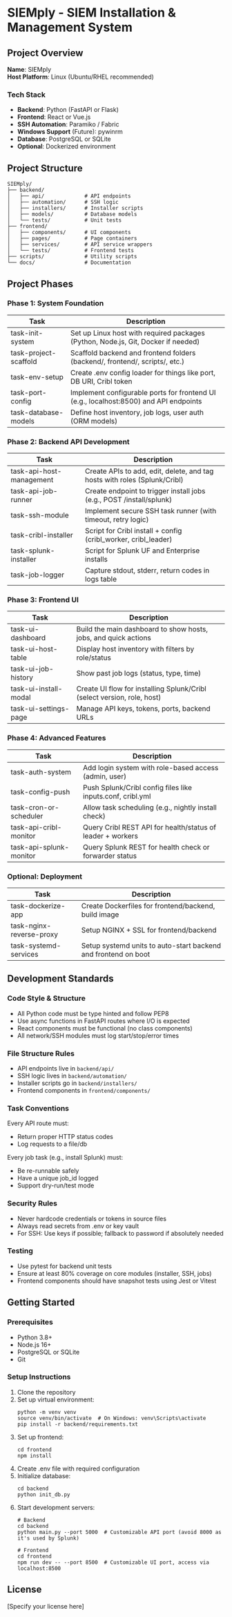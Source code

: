 # SIEMply - SIEM Installation & Management System

## Project Overview
**Name**: SIEMply  
**Host Platform**: Linux (Ubuntu/RHEL recommended)  

### Tech Stack
- **Backend**: Python (FastAPI or Flask)
- **Frontend**: React or Vue.js
- **SSH Automation**: Paramiko / Fabric
- **Windows Support** (Future): pywinrm
- **Database**: PostgreSQL or SQLite
- **Optional**: Dockerized environment

## Project Structure
```
SIEMply/
├── backend/
│   ├── api/             # API endpoints
│   ├── automation/      # SSH logic
│   ├── installers/      # Installer scripts
│   ├── models/          # Database models
│   └── tests/           # Unit tests
├── frontend/
│   ├── components/      # UI components
│   ├── pages/           # Page containers
│   ├── services/        # API service wrappers
│   └── tests/           # Frontend tests
├── scripts/             # Utility scripts
└── docs/                # Documentation
```

## Project Phases

### Phase 1: System Foundation
| Task | Description |
|------|-------------|
| task-init-system | Set up Linux host with required packages (Python, Node.js, Git, Docker if needed) |
| task-project-scaffold | Scaffold backend and frontend folders (backend/, frontend/, scripts/, etc.) |
| task-env-setup | Create .env config loader for things like port, DB URI, Cribl token |
| task-port-config | Implement configurable ports for frontend UI (e.g., localhost:8500) and API endpoints |
| task-database-models | Define host inventory, job logs, user auth (ORM models) |

### Phase 2: Backend API Development
| Task | Description |
|------|-------------|
| task-api-host-management | Create APIs to add, edit, delete, and tag hosts with roles (Splunk/Cribl) |
| task-api-job-runner | Create endpoint to trigger install jobs (e.g., POST /install/splunk) |
| task-ssh-module | Implement secure SSH task runner (with timeout, retry logic) |
| task-cribl-installer | Script for Cribl install + config (cribl_worker, cribl_leader) |
| task-splunk-installer | Script for Splunk UF and Enterprise installs |
| task-job-logger | Capture stdout, stderr, return codes in logs table |

### Phase 3: Frontend UI
| Task | Description |
|------|-------------|
| task-ui-dashboard | Build the main dashboard to show hosts, jobs, and quick actions |
| task-ui-host-table | Display host inventory with filters by role/status |
| task-ui-job-history | Show past job logs (status, type, time) |
| task-ui-install-modal | Create UI flow for installing Splunk/Cribl (select version, role, host) |
| task-ui-settings-page | Manage API keys, tokens, ports, backend URLs |

### Phase 4: Advanced Features
| Task | Description |
|------|-------------|
| task-auth-system | Add login system with role-based access (admin, user) |
| task-config-push | Push Splunk/Cribl config files like inputs.conf, cribl.yml |
| task-cron-or-scheduler | Allow task scheduling (e.g., nightly install check) |
| task-api-cribl-monitor | Query Cribl REST API for health/status of leader + workers |
| task-api-splunk-monitor | Query Splunk REST for health check or forwarder status |

### Optional: Deployment
| Task | Description |
|------|-------------|
| task-dockerize-app | Create Dockerfiles for frontend/backend, build image |
| task-nginx-reverse-proxy | Setup NGINX + SSL for frontend/backend |
| task-systemd-services | Setup systemd units to auto-start backend and frontend on boot |

## Development Standards

### Code Style & Structure
- All Python code must be type hinted and follow PEP8
- Use async functions in FastAPI routes where I/O is expected
- React components must be functional (no class components)
- All network/SSH modules must log start/stop/error times

### File Structure Rules
- API endpoints live in `backend/api/`
- SSH logic lives in `backend/automation/`
- Installer scripts go in `backend/installers/`
- Frontend components in `frontend/components/`

### Task Conventions
Every API route must:
- Return proper HTTP status codes
- Log requests to a file/db

Every job task (e.g., install Splunk) must:
- Be re-runnable safely
- Have a unique job_id logged
- Support dry-run/test mode

### Security Rules
- Never hardcode credentials or tokens in source files
- Always read secrets from .env or key vault
- For SSH: Use keys if possible; fallback to password if absolutely needed

### Testing
- Use pytest for backend unit tests
- Ensure at least 80% coverage on core modules (installer, SSH, jobs)
- Frontend components should have snapshot tests using Jest or Vitest

## Getting Started

### Prerequisites
- Python 3.8+
- Node.js 16+
- PostgreSQL or SQLite
- Git

### Setup Instructions
1. Clone the repository
2. Set up virtual environment:
   ```
   python -m venv venv
   source venv/bin/activate  # On Windows: venv\Scripts\activate
   pip install -r backend/requirements.txt
   ```
3. Set up frontend:
   ```
   cd frontend
   npm install
   ```
4. Create .env file with required configuration
5. Initialize database:
   ```
   cd backend
   python init_db.py
   ```
6. Start development servers:
   ```
   # Backend
   cd backend
   python main.py --port 5000  # Customizable API port (avoid 8000 as it's used by Splunk)
   
   # Frontend
   cd frontend
   npm run dev -- --port 8500  # Customizable UI port, access via localhost:8500
   ```

## License
[Specify your license here] 